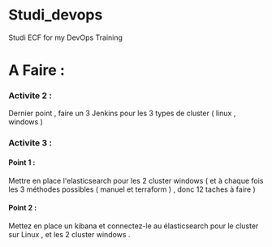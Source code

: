 # Studi_devops
Studi ECF for my DevOps Training

# A Faire :

### Activite 2 : 

Dernier point , faire un 3 Jenkins pour les 3 types de cluster ( linux , windows )

### Activite 3 : 

#### Point 1 : 

Mettre en place l'elasticsearch pour les 2 cluster windows  ( et à chaque fois les 3 méthodes possibles ( manuel et terraform ) , donc 12 taches à faire ) 

#### Point 2 : 

Mettez en place un kibana et connectez-le au élasticsearch pour le cluster sur Linux , et les 2 cluster windows .

